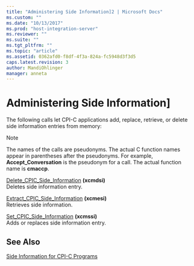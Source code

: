 ```yaml
---
title: "Administering Side Information]2 | Microsoft Docs"
ms.custom: ""
ms.date: "10/13/2017"
ms.prod: "host-integration-server"
ms.reviewer: ""
ms.suite: ""
ms.tgt_pltfrm: ""
ms.topic: "article"
ms.assetid: 0362afd0-f8df-4f3a-824a-fc5948d3f3d5
caps.latest.revision: 3
author: MandiOhlinger
manager: anneta
---
```

# Administering Side Information]
The following calls let CPI-C applications add, replace, retrieve, or delete side information entries from memory:  
  
> [!NOTE]
>  The names of the calls are pseudonyms. The actual C function names appear in parentheses after the pseudonyms. For example, **Accept_Conversation** is the pseudonym for a call. The actual function name is **cmaccp**.  
  
 [Delete_CPIC_Side_Information](../Topic/Delete_CPIC_Side_Information%20\(CPI-C\)1.md)  **(xcmdsi)**  
 Deletes side information entry.  
  
 [Extract_CPIC_Side_Information](../Topic/Extract_CPIC_Side_Information%20\(CPI-C\)2.md)  **(xcmesi)**  
 Retrieves side information.  
  
 [Set_CPIC_Side_Information](../Topic/Set_CPIC_Side_Information%20\(CPI-C\)1.md)  **(xcmssi)**  
 Adds or replaces side information entry.  
  
## See Also  
 [Side Information for CPI-C Programs](../core/side-information-for-cpi-c-programs.md)